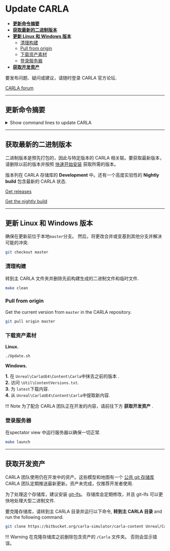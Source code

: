 # Update CARLA

*   [__更新命令摘要__](#_1)  
*   [__获取最新的二进制版本__](#_2)  
*   [__更新 Linux 和 Windows 版本__](#linux-windows)  
	*   [清理构建](#_3)  
	*   [Pull from origin](#pull-from-origin)  
	*   [下载资产素材](#_4)  
	*   [登录服务器](#_5)  
*   [__获取开发资产__](#_6)  

要发布问题、疑问或建议，请随时登录 CARLA 官方论坛.

<div class="build-buttons">
<p>
<a href="https://github.com/carla-simulator/carla/discussions/" target="_blank" class="btn btn-neutral" title="Go to the latest CARLA release">
CARLA forum</a>
</p>
</div>

---
## 更新命令摘要

<details>
<summary> Show command lines to update CARLA</summary>

```sh
# Update a CARLA packaged release. 
#   1. Delete the current one. 
#   2. Follow the Quick start installation to get the one desired. 


# Update Linux build. 
git checkout master
make clean
git pull origin master
./Update.sh


# Update Windows build. 
git checkout master
make clean
git pull origin master
#   Erase the content in `Unreal\CarlaUE4\Content\Carla`.
#   Go to `\Util\ContentVersions.txt`.
#   Download the latest content.
#   Extract the new content in `Unreal\CarlaUE4\Content\Carla`. 


# Get development assets. 
#   Delete the `/Carla` folder containing previous assets. 
#   Go to the main carla folder.
git clone https://bitbucket.org/carla-simulator/carla-content Unreal/CarlaUE4/Content/Carla

```
</details>

---
## 获取最新的二进制版本 

二进制版本是预先打包的，因此与特定版本的 CARLA 相关联。要获取最新版本，请删除以前的版本并按照 [快速开始安装](start_quickstart.md) 获取所需的版本。

版本列在 CARLA 存储库的 __Development__ 中。还有一个高度实验性的 __Nightly build__ 包含最新的 CARLA 状态.  


<div class="build-buttons">
<p>
<a href="https://github.com/carla-simulator/carla/blob/master/Docs/download.md" target="_blank" class="btn btn-neutral" title="Go to the list of CARLA releases">
<span class="icon icon-github"></span> Get releases</a>
</p>

<p>
<a href="http://carla-releases.s3.amazonaws.com/Linux/Dev/CARLA_Latest.tar.gz" target="_blank" class="btn btn-neutral" title="Go to the nightly CARLA build">
<span class="icon fa-cloud-download"></span> Get the nightly build</a>
</p>
</div>

---
## 更新 Linux 和 Windows 版本


确保在更新前位于本地`master`分支。 然后，将更改合并或变基到其他分支并解决可能的冲突. 

```sh 
git checkout master
```

### 清理构建

转到主 CARLA 文件夹并删除先前构建生成的二进制文件和临时文件.
```sh 
make clean
```

### Pull from origin

Get the current version from `master` in the CARLA repository. 
```sh
git pull origin master
```

### 下载资产素材

__Linux.__
```sh
./Update.sh
```

__Windows.__  

__1.__ 在 `Unreal\CarlaUE4\Content\Carla`中抹去之前的版本  .  
__2.__ 访问 `\Util\ContentVersions.txt`.  
__3.__ 为 `latest`下载内容.  
__4.__ 从 `Unreal\CarlaUE4\Content\Carla`中提取新内容.  

!!! Note
       为了配合 CARLA 团队正在开发的内容，请前往下方 __获取开发资产__ . 

### 登录服务器

在spectator view 中运行服务器以确保一切正常.

```sh
make launch
```

---
## 获取开发资产

CARLA 团队使用仍在开发中的资产。这些模型和地图有一个 [公共 git 存储库][contentrepolink] CARLA 团队定期推送最新更新。资产未完成，仅推荐开发者使用.  

为了处理这个存储库，建议安装 [git-lfs][gitlfslink]。 存储库会定期修改，并且 git-lfs 可以更快地处理大型二进制文件.

要克隆存储库，请转到主 CARLA 目录并运行以下命令, __转到主 CARLA 目录__ and run the following command.  

```sh
git clone https://bitbucket.org/carla-simulator/carla-content Unreal/CarlaUE4/Content/Carla
```

!!! Warning
   在克隆存储库之前删除包含资产的 `/Carla` 文件夹。 否则会显示错误。 

[contentrepolink]: https://bitbucket.org/carla-simulator/carla-content
[gitlfslink]: https://github.com/git-lfs/git-lfs/wiki/Installation
